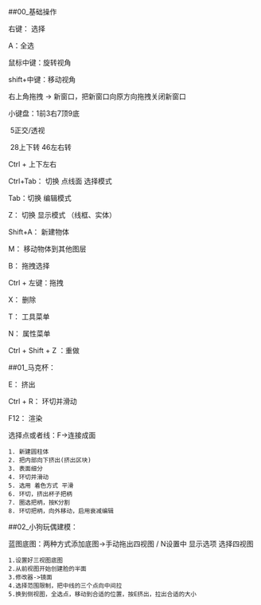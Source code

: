 ##00_基础操作

右键：  选择

A：全选

鼠标中键：旋转视角

shift+中键：移动视角

右上角拖拽 -> 新窗口，把新窗口向原方向拖拽关闭新窗口

小键盘：1前3右7顶9底

​		5正交/透视

​		28上下转 46左右转

Ctrl + 上下左右

Ctrl+Tab： 切换 点线面 选择模式

Tab：切换 编辑模式

Z： 切换 显示模式 （线框、实体）

Shift+A： 新建物体

M： 移动物体到其他图层

B： 拖拽选择

Ctrl + 左键：拖拽

X： 删除

T： 工具菜单

N： 属性菜单

Ctrl + Shift + Z ：重做

##01_马克杯：

E： 挤出

Ctrl + R： 环切并滑动

F12： 渲染

选择点或者线：F->连接成面


```
1. 新建圆柱体
2. 把内部向下挤出(挤出区块)
3. 表面细分
4. 环切并滑动
5. 选用 着色方式 平滑
6. 环切，挤出杯子把柄
7. 圈选把柄，按K分割
8. 环切把柄，向外移动，启用衰减编辑
```

##02_小狗玩偶建模：

蓝图底图：两种方式添加底图->手动拖出四视图 / N设置中 显示选项 选择四视图

```
1.设置好三视图底图
2.从前视图开始创建脸的半面
3.修改器->镜面
4.选择范围限制，把中线的三个点向中间拉
5.换到侧视图，全选点，移动到合适的位置，按E挤出，拉出合适的大小
```

